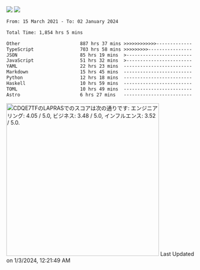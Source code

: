 <div>
  <img src="https://github-readme-stats.vercel.app/api?username=naporin0624&count_private=true&show_icons=true" />
  <img src="https://github-readme-stats.vercel.app/api/top-langs/?username=naporin0624&layout=compact&hide=css" />
  <!--START_SECTION:waka-->

```txt
From: 15 March 2021 - To: 02 January 2024

Total Time: 1,854 hrs 5 mins

Other                      887 hrs 37 mins >>>>>>>>>>>>-------------   47.87 %
TypeScript                 703 hrs 58 mins >>>>>>>>>----------------   37.97 %
JSON                       85 hrs 19 mins  >------------------------   04.60 %
JavaScript                 51 hrs 32 mins  >------------------------   02.78 %
YAML                       22 hrs 23 mins  -------------------------   01.21 %
Markdown                   15 hrs 45 mins  -------------------------   00.85 %
Python                     12 hrs 18 mins  -------------------------   00.66 %
Haskell                    10 hrs 59 mins  -------------------------   00.59 %
TOML                       10 hrs 49 mins  -------------------------   00.58 %
Astro                      6 hrs 27 mins   -------------------------   00.35 %
```

<!--END_SECTION:waka-->
  
  <!--START_SECTION:lapras-card-->
<p ><a href="https://lapras.com/public/CDQE7TF" target="_blank" rel="noopener noreferrer"><img alt="CDQE7TFのLAPRASでのスコアは次の通りです: エンジニアリング: 4.05 / 5.0, ビジネス: 3.48 / 5.0, インフルエンス: 3.52 / 5.0." src="https://lapras-card-generator.vercel.app/api/svg?e=4.05&b=3.48&i=3.52&b1=%23232323&b2=%236d6d6d&i1=%23212121&i2=%23818181&l=ja" width="400" ></a>  
Last Updated on 1/3/2024, 12:21:49 AM</p>
<!--END_SECTION:lapras-card-->
</div>
